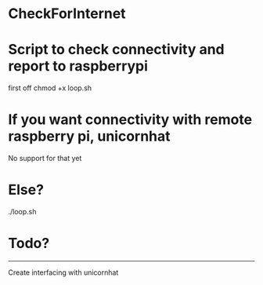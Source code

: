 # CheckForInternet
# Script to check connectivity and report to raspberrypi

first off
chmod +x loop.sh

# If you want connectivity with remote raspberry pi, unicornhat

No support for that yet

# Else?

./loop.sh

# Todo? 
---------
Create interfacing with unicornhat
